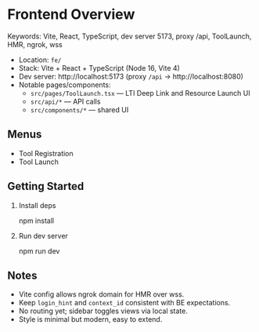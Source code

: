 # Frontend Overview

Keywords: Vite, React, TypeScript, dev server 5173, proxy /api, ToolLaunch, HMR, ngrok, wss

- Location: `fe/`
- Stack: Vite + React + TypeScript (Node 16, Vite 4)
- Dev server: http://localhost:5173 (proxy `/api` → http://localhost:8080)
- Notable pages/components:
  - `src/pages/ToolLaunch.tsx` — LTI Deep Link and Resource Launch UI
  - `src/api/*` — API calls
  - `src/components/*` — shared UI

## Menus
- Tool Registration
- Tool Launch

## Getting Started
1. Install deps

   npm install

2. Run dev server

   npm run dev

## Notes
- Vite config allows ngrok domain for HMR over wss.
- Keep `login_hint` and `context_id` consistent with BE expectations.
- No routing yet; sidebar toggles views via local state.
- Style is minimal but modern, easy to extend.
